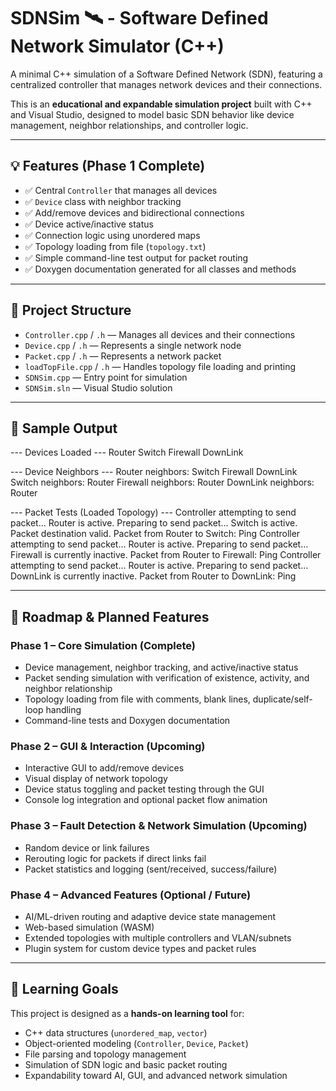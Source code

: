 # SDNSim 🛰️ - Software Defined Network Simulator (C++)

A minimal C++ simulation of a Software Defined Network (SDN), featuring a centralized controller that manages network devices and their connections.

This is an **educational and expandable simulation project** built with C++ and Visual Studio, designed to model basic SDN behavior like device management, neighbor relationships, and controller logic.

---

## 💡 Features (Phase 1 Complete)

- ✅ Central `Controller` that manages all devices  
- ✅ `Device` class with neighbor tracking  
- ✅ Add/remove devices and bidirectional connections  
- ✅ Device active/inactive status  
- ✅ Connection logic using unordered maps  
- ✅ Topology loading from file (`topology.txt`)  
- ✅ Simple command-line test output for packet routing  
- ✅ Doxygen documentation generated for all classes and methods  

---

## 📁 Project Structure

- `Controller.cpp` / `.h` — Manages all devices and their connections  
- `Device.cpp` / `.h` — Represents a single network node  
- `Packet.cpp` / `.h` — Represents a network packet  
- `loadTopFile.cpp` / `.h` — Handles topology file loading and printing  
- `SDNSim.cpp` — Entry point for simulation  
- `SDNSim.sln` — Visual Studio solution  

---

## 🧪 Sample Output

--- Devices Loaded ---
Router
Switch
Firewall
DownLink

--- Device Neighbors ---
Router neighbors: Switch Firewall DownLink
Switch neighbors: Router
Firewall neighbors: Router
DownLink neighbors: Router

--- Packet Tests (Loaded Topology) ---
Controller attempting to send packet...
Router is active. Preparing to send packet...
Switch is active. Packet destination valid.
Packet from Router to Switch: Ping
Controller attempting to send packet...
Router is active. Preparing to send packet...
Firewall is currently inactive.
Packet from Router to Firewall: Ping
Controller attempting to send packet...
Router is active. Preparing to send packet...
DownLink is currently inactive.
Packet from Router to DownLink: Ping


---

## 🚀 Roadmap & Planned Features

### **Phase 1 – Core Simulation (Complete)**

- Device management, neighbor tracking, and active/inactive status  
- Packet sending simulation with verification of existence, activity, and neighbor relationship  
- Topology loading from file with comments, blank lines, duplicate/self-loop handling  
- Command-line tests and Doxygen documentation  

### **Phase 2 – GUI & Interaction (Upcoming)**

- Interactive GUI to add/remove devices  
- Visual display of network topology  
- Device status toggling and packet testing through the GUI  
- Console log integration and optional packet flow animation  

### **Phase 3 – Fault Detection & Network Simulation (Upcoming)**

- Random device or link failures  
- Rerouting logic for packets if direct links fail  
- Packet statistics and logging (sent/received, success/failure)  

### **Phase 4 – Advanced Features (Optional / Future)**

- AI/ML-driven routing and adaptive device state management  
- Web-based simulation (WASM)  
- Extended topologies with multiple controllers and VLAN/subnets  
- Plugin system for custom device types and packet rules  

---

## 🎯 Learning Goals

This project is designed as a **hands-on learning tool** for:

- C++ data structures (`unordered_map`, `vector`)  
- Object-oriented modeling (`Controller`, `Device`, `Packet`)  
- File parsing and topology management  
- Simulation of SDN logic and basic packet routing  
- Expandability toward AI, GUI, and advanced network simulation  

